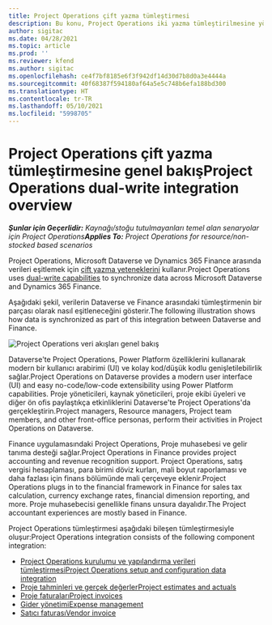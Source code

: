 ```yaml
---
title: Project Operations çift yazma tümleştirmesi
description: Bu konu, Project Operations iki yazma tümleştirilmesine yönelik bir genel bakış sağlar.
author: sigitac
ms.date: 04/28/2021
ms.topic: article
ms.prod: ''
ms.reviewer: kfend
ms.author: sigitac
ms.openlocfilehash: ce4f7bf8185e6f3f942df14d30d7b8d0a3e4444a
ms.sourcegitcommit: 40f68387f594180af64a5e5c748b6efa188bd300
ms.translationtype: HT
ms.contentlocale: tr-TR
ms.lasthandoff: 05/10/2021
ms.locfileid: "5998705"
---
```

# <a name="project-operations-dual-write-integration-overview"></a><span data-ttu-id="9d45f-103">Project Operations çift yazma tümleştirmesine genel bakış</span><span class="sxs-lookup"><span data-stu-id="9d45f-103">Project Operations dual-write integration overview</span></span>

<span data-ttu-id="9d45f-104">_**Şunlar için Geçerlidir:** Kaynağı/stoğu tutulmayanları temel alan senaryolar için Project Operations_</span><span class="sxs-lookup"><span data-stu-id="9d45f-104">_**Applies To:** Project Operations for resource/non-stocked based scenarios_</span></span>

<span data-ttu-id="9d45f-105">Project Operations, Microsoft Dataverse ve Dynamics 365 Finance arasında verileri eşitlemek için [çift yazma yeteneklerini](/dynamics365/fin-ops-core/dev-itpro/data-entities/dual-write/dual-write-home-page) kullanır.</span><span class="sxs-lookup"><span data-stu-id="9d45f-105">Project Operations uses [dual-write capabilities](/dynamics365/fin-ops-core/dev-itpro/data-entities/dual-write/dual-write-home-page) to synchronize data across Microsoft Dataverse and Dynamics 365 Finance.</span></span>

<span data-ttu-id="9d45f-106">Aşağıdaki şekil, verilerin Dataverse ve Finance arasındaki tümleştirmenin bir parçası olarak nasıl eşitleneceğini gösterir.</span><span class="sxs-lookup"><span data-stu-id="9d45f-106">The following illustration shows how data is synchronized as part of this integration between Dataverse and Finance.</span></span>

![Project Operations veri akışları genel bakış](./media/ProjectOperationsFlows.jpg)

<span data-ttu-id="9d45f-108">Dataverse'te Project Operations, Power Platform özelliklerini kullanarak modern bir kullanıcı arabirimi (UI) ve kolay kod/düşük kodlu genişletilebilirlik sağlar.</span><span class="sxs-lookup"><span data-stu-id="9d45f-108">Project Operations on Dataverse provides a modern user interface (UI) and easy no-code/low-code extensibility using Power Platform capabilities.</span></span> <span data-ttu-id="9d45f-109">Proje yöneticileri, kaynak yöneticileri, proje ekibi üyeleri ve diğer ön ofis paylaştıkça etkinliklerini Dataverse'te Project Operations'da gerçekleştirin.</span><span class="sxs-lookup"><span data-stu-id="9d45f-109">Project managers, Resource managers, Project team members, and other front-office personas, perform their activities in Project Operations on Dataverse.</span></span>

<span data-ttu-id="9d45f-110">Finance uygulamasındaki Project Operations, Proje muhasebesi ve gelir tanıma desteği sağlar.</span><span class="sxs-lookup"><span data-stu-id="9d45f-110">Project Operations in Finance provides project accounting and revenue recognition support.</span></span> <span data-ttu-id="9d45f-111">Project Operations, satış vergisi hesaplaması, para birimi döviz kurları, mali boyut raporlaması ve daha fazlası için finans bölümünde mali çerçeveye eklenir.</span><span class="sxs-lookup"><span data-stu-id="9d45f-111">Project Operations plugs in to the financial framework in Finance for sales tax calculation, currency exchange rates, financial dimension reporting, and more.</span></span> <span data-ttu-id="9d45f-112">Proje muhasebecisi genellikle finans unsura dayalıdır.</span><span class="sxs-lookup"><span data-stu-id="9d45f-112">The Project accountant experiences are mostly based in Finance.</span></span>

<span data-ttu-id="9d45f-113">Project Operations tümleştirmesi aşağıdaki bileşen tümleştirmesiyle oluşur:</span><span class="sxs-lookup"><span data-stu-id="9d45f-113">Project Operations integration consists of the following component integration:</span></span>


- [<span data-ttu-id="9d45f-114">Project Operations kurulumu ve yapılandırma verileri tümleştirmesi</span><span class="sxs-lookup"><span data-stu-id="9d45f-114">Project Operations setup and configuration data integration</span></span>](resource-dual-write-setup-integration.md) 
- [<span data-ttu-id="9d45f-115">Proje tahminleri ve gerçek değerler</span><span class="sxs-lookup"><span data-stu-id="9d45f-115">Project estimates and actuals</span></span>](resource-dual-write-estimates-actuals.md)
- [<span data-ttu-id="9d45f-116">Proje faturaları</span><span class="sxs-lookup"><span data-stu-id="9d45f-116">Project invoices</span></span>](resource-dual-write-project-invoice.md)
- [<span data-ttu-id="9d45f-117">Gider yönetimi</span><span class="sxs-lookup"><span data-stu-id="9d45f-117">Expense management</span></span>](resource-dual-write-expense.md)
- [<span data-ttu-id="9d45f-118">Satıcı faturası</span><span class="sxs-lookup"><span data-stu-id="9d45f-118">Vendor invoice</span></span>](resource-dual-write-vendor-invoice.md)
